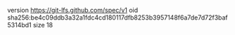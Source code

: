 version https://git-lfs.github.com/spec/v1
oid sha256:be4c09ddb3a32a1fdc4cd180117dfb8253b3957148f6a7de7d72f3baf5314bd1
size 18
